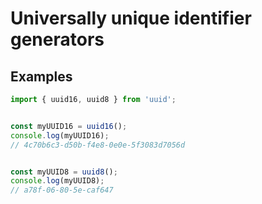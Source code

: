 # Universally unique identifier generators

## Examples

```ts
import { uuid16, uuid8 } from 'uuid';


const myUUID16 = uuid16();
console.log(myUUID16);
// 4c70b6c3-d50b-f4e8-0e0e-5f3083d7056d


const myUUID8 = uuid8();
console.log(myUUID8);
// a78f-06-80-5e-caf647
```